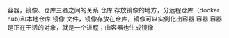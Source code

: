 容器，镜像、仓库三者之间的关系
仓库 存放镜像的地方，分远程仓库（docker hub)和本地仓库
镜像 文件，镜像存放在仓库，镜像可以实例化出容器
容器 容器是正在干活的对象，就是一个进程；由容器也生成镜像